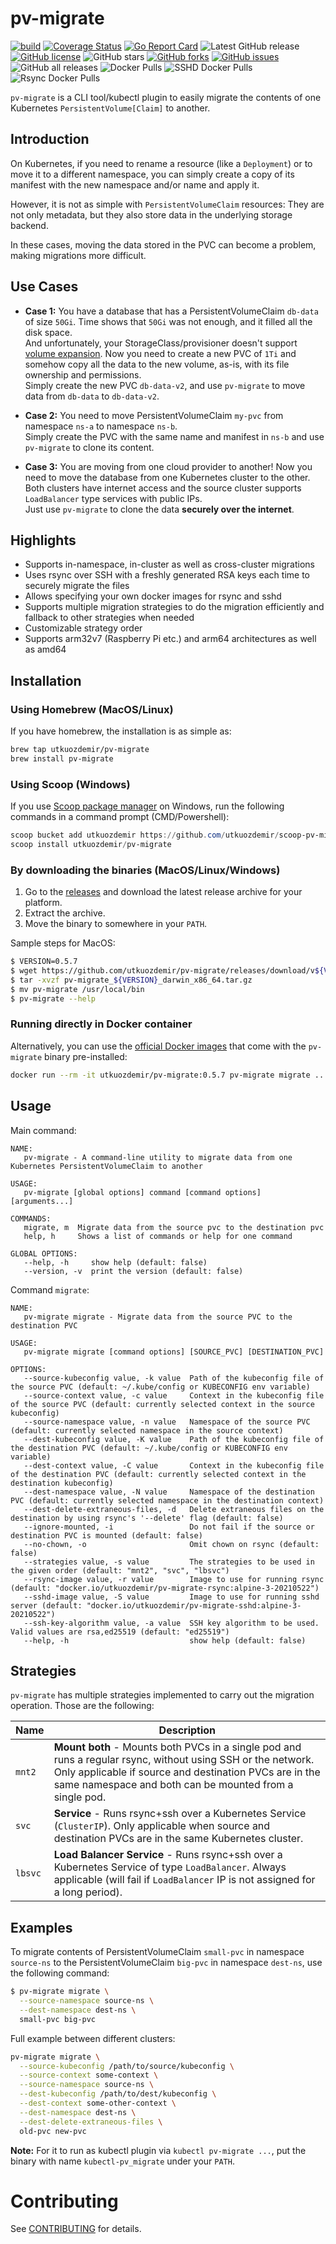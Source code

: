 # pv-migrate

[![build](https://github.com/utkuozdemir/pv-migrate/actions/workflows/build.yml/badge.svg)](https://github.com/utkuozdemir/pv-migrate/actions/workflows/build.yml)
[![Coverage Status](https://coveralls.io/repos/github/utkuozdemir/pv-migrate/badge.svg?branch=master)](https://coveralls.io/github/utkuozdemir/pv-migrate?branch=master)
[![Go Report Card](https://goreportcard.com/badge/github.com/utkuozdemir/pv-migrate)](https://goreportcard.com/report/github.com/utkuozdemir/pv-migrate)
![Latest GitHub release](https://img.shields.io/github/release/utkuozdemir/pv-migrate.svg)
[![GitHub license](https://img.shields.io/github/license/utkuozdemir/pv-migrate)](https://github.com/utkuozdemir/pv-migrate/blob/master/LICENSE)
![GitHub stars](https://img.shields.io/github/stars/utkuozdemir/pv-migrate.svg?label=github%20stars)
[![GitHub forks](https://img.shields.io/github/forks/utkuozdemir/pv-migrate)](https://github.com/utkuozdemir/pv-migrate/network)
[![GitHub issues](https://img.shields.io/github/issues/utkuozdemir/pv-migrate)](https://github.com/utkuozdemir/pv-migrate/issues)
![GitHub all releases](https://img.shields.io/github/downloads/utkuozdemir/pv-migrate/total)
![Docker Pulls](https://img.shields.io/docker/pulls/utkuozdemir/pv-migrate)
![SSHD Docker Pulls](https://img.shields.io/docker/pulls/utkuozdemir/pv-migrate-sshd?label=sshd%20-%20docker%20pulls)
![Rsync Docker Pulls](https://img.shields.io/docker/pulls/utkuozdemir/pv-migrate-rsync?label=rsync%20-%20docker%20pulls)

`pv-migrate` is a CLI tool/kubectl plugin to easily migrate 
the contents of one Kubernetes `PersistentVolume[Claim]` to another.

## Introduction

On Kubernetes, if you need to rename a resource (like a `Deployment`) or to move it to a different namespace, 
you can simply create a copy of its manifest with the new namespace and/or name and apply it.

However, it is not as simple with `PersistentVolumeClaim` resources: They are not only metadata,
but they also store data in the underlying storage backend.

In these cases, moving the data stored in the PVC can become a problem, making migrations more difficult.

## Use Cases

- **Case 1:** You have a database that has a PersistentVolumeClaim `db-data` of size `50Gi`.
Time shows that `50Gi` was not enough, and it filled all the disk space.  
And unfortunately, your StorageClass/provisioner doesn't support 
[volume expansion](https://kubernetes.io/blog/2018/07/12/resizing-persistent-volumes-using-kubernetes/).
Now you need to create a new PVC of `1Ti` and somehow copy all the data to the new volume, 
as-is, with its file ownership and permissions.  
Simply create the new PVC `db-data-v2`, and use `pv-migrate` to move data from `db-data` to `db-data-v2`.


- **Case 2:** You need to move PersistentVolumeClaim `my-pvc`  from namespace `ns-a` to namespace `ns-b`.  
Simply create the PVC with the same name and manifest in `ns-b` and use `pv-migrate` to clone its content.


- **Case 3:** You are moving from one cloud provider to another! Now you need to move the database 
from one Kubernetes cluster to the other.  
Both clusters have internet access and the source cluster supports `LoadBalancer` type services with public IPs.  
Just use `pv-migrate` to clone the data **securely over the internet**.
  
## Highlights

- Supports in-namespace, in-cluster as well as cross-cluster migrations
- Uses rsync over SSH with a freshly generated RSA keys each time to securely migrate the files
- Allows specifying your own docker images for rsync and sshd
- Supports multiple migration strategies to do the migration efficiently and fallback to other strategies when needed
- Customizable strategy order
- Supports arm32v7 (Raspberry Pi etc.) and arm64 architectures as well as amd64

## Installation

### Using Homebrew (MacOS/Linux)
If you have homebrew, the installation is as simple as:
```bash
brew tap utkuozdemir/pv-migrate
brew install pv-migrate
```

### Using Scoop (Windows)
If you use [Scoop package manager](https://scoop.sh) on Windows, 
run the following commands in a command prompt (CMD/Powershell):
```powershell
scoop bucket add utkuozdemir https://github.com/utkuozdemir/scoop-pv-migrate.git
scoop install utkuozdemir/pv-migrate
```

### By downloading the binaries (MacOS/Linux/Windows)

1. Go to the [releases](https://github.com/utkuozdemir/pv-migrate/releases) and download 
   the latest release archive for your platform.
2. Extract the archive.
3. Move the binary to somewhere in your `PATH`.

Sample steps for MacOS:
```bash
$ VERSION=0.5.7
$ wget https://github.com/utkuozdemir/pv-migrate/releases/download/v${VERSION}/pv-migrate_${VERSION}_darwin_x86_64.tar.gz
$ tar -xvzf pv-migrate_${VERSION}_darwin_x86_64.tar.gz
$ mv pv-migrate /usr/local/bin
$ pv-migrate --help
```

### Running directly in Docker container

Alternatively, you can use the 
[official Docker images](https://hub.docker.com/repository/docker/utkuozdemir/pv-migrate) 
that come with the `pv-migrate` binary pre-installed:
```bash
docker run --rm -it utkuozdemir/pv-migrate:0.5.7 pv-migrate migrate ...
```

## Usage

Main command:
```
NAME:
   pv-migrate - A command-line utility to migrate data from one Kubernetes PersistentVolumeClaim to another

USAGE:
   pv-migrate [global options] command [command options] [arguments...]

COMMANDS:
   migrate, m  Migrate data from the source pvc to the destination pvc
   help, h     Shows a list of commands or help for one command

GLOBAL OPTIONS:
   --help, -h     show help (default: false)
   --version, -v  print the version (default: false)
```


Command `migrate`:
```
NAME:
   pv-migrate migrate - Migrate data from the source PVC to the destination PVC

USAGE:
   pv-migrate migrate [command options] [SOURCE_PVC] [DESTINATION_PVC]

OPTIONS:
   --source-kubeconfig value, -k value  Path of the kubeconfig file of the source PVC (default: ~/.kube/config or KUBECONFIG env variable)
   --source-context value, -c value     Context in the kubeconfig file of the source PVC (default: currently selected context in the source kubeconfig)
   --source-namespace value, -n value   Namespace of the source PVC (default: currently selected namespace in the source context)
   --dest-kubeconfig value, -K value    Path of the kubeconfig file of the destination PVC (default: ~/.kube/config or KUBECONFIG env variable)
   --dest-context value, -C value       Context in the kubeconfig file of the destination PVC (default: currently selected context in the destination kubeconfig)
   --dest-namespace value, -N value     Namespace of the destination PVC (default: currently selected namespace in the destination context)
   --dest-delete-extraneous-files, -d   Delete extraneous files on the destination by using rsync's '--delete' flag (default: false)
   --ignore-mounted, -i                 Do not fail if the source or destination PVC is mounted (default: false)
   --no-chown, -o                       Omit chown on rsync (default: false)
   --strategies value, -s value         The strategies to be used in the given order (default: "mnt2", "svc", "lbsvc")
   --rsync-image value, -r value        Image to use for running rsync (default: "docker.io/utkuozdemir/pv-migrate-rsync:alpine-3-20210522")
   --sshd-image value, -S value         Image to use for running sshd server (default: "docker.io/utkuozdemir/pv-migrate-sshd:alpine-3-20210522")
   --ssh-key-algorithm value, -a value  SSH key algorithm to be used. Valid values are rsa,ed25519 (default: "ed25519")
   --help, -h                           show help (default: false)
```

## Strategies

`pv-migrate` has multiple strategies implemented to carry out the migration operation. Those are the following:

| Name | Description |
| --------- | ----------- |
| `mnt2` | **Mount both** - Mounts both PVCs in a single pod and runs a regular rsync, without using SSH or the network. Only applicable if source and destination PVCs are in the same namespace and both can be mounted from a single pod. |
| `svc` | **Service** - Runs rsync+ssh over a Kubernetes Service (`ClusterIP`). Only applicable when source and destination PVCs are in the same Kubernetes cluster. |
| `lbsvc` | **Load Balancer Service** - Runs rsync+ssh over a Kubernetes Service of type `LoadBalancer`. Always applicable (will fail if `LoadBalancer` IP is not assigned for a long period). |

## Examples

To migrate contents of PersistentVolumeClaim `small-pvc` in namespace `source-ns`
to the PersistentVolumeClaim `big-pvc` in namespace `dest-ns`, use the following command:
```bash
$ pv-migrate migrate \
  --source-namespace source-ns \
  --dest-namespace dest-ns \
  small-pvc big-pvc
```

Full example between different clusters:
```bash
pv-migrate migrate \
  --source-kubeconfig /path/to/source/kubeconfig \
  --source-context some-context \
  --source-namespace source-ns \
  --dest-kubeconfig /path/to/dest/kubeconfig \
  --dest-context some-other-context \
  --dest-namespace dest-ns \
  --dest-delete-extraneous-files \
  old-pvc new-pvc
```

**Note:** For it to run as kubectl plugin via `kubectl pv-migrate ...`, 
put the binary with name `kubectl-pv_migrate` under your `PATH`.

# Contributing

See [CONTRIBUTING](CONTRIBUTING.md) for details.
